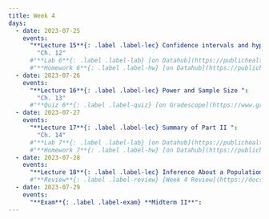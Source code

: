 ```yaml
---
title: Week 4
days:
  - date: 2023-07-25
    events:
      "**Lecture 15**{: .label .label-lec} Confidence intervals and hypothesis testing ":
        "Ch. 12"
      #"**Lab 6**{: .label .label-lab} [on Datahub](https://publichealth.datahub.berkeley.edu/hub/user-redirect/git-pull?repo=https%3A%2F%2Fgithub.com%2Fph142-ucb%2Fph142-su22&urlpath=rstudio%2F&branch=main) (Due July 26)":
      #"**Homework 6**{: .label .label-hw} [on Datahub](https://publichealth.datahub.berkeley.edu/hub/user-redirect/git-pull?repo=https%3A%2F%2Fgithub.com%2Fph142-ucb%2Fph142-su22&urlpath=rstudio%2F&branch=main) ([Solutions](https://ph142-ucb.github.io/su22/src/hw-sol/hw06-sol.pdf))":
  - date: 2023-07-26
    events:
      "**Lecture 16**{: .label .label-lec} Power and Sample Size ": 
        "Ch. 13"
      #"**Quiz 6**{: .label .label-quiz} [on Gradescope](https://www.gradescope.com/courses/400123/assignments/2135659) (Due Jul 27th, 12:00 PM PST)) ":
  - date: 2023-07-27
    events:
      "**Lecture 17**{: .label .label-lec} Summary of Part II ":
        "Ch. 14"
      #"**Lab 7**{: .label .label-lab} [on Datahub](https://publichealth.datahub.berkeley.edu/hub/user-redirect/git-pull?repo=https%3A%2F%2Fgithub.com%2Fph142-ucb%2Fph142-su22&urlpath=rstudio%2F&branch=main) (Due July 28)":
      #"**Homework 7**{: .label .label-hw} [on Datahub](https://publichealth.datahub.berkeley.edu/hub/user-redirect/git-pull?repo=https%3A%2F%2Fgithub.com%2Fph142-ucb%2Fph142-su22&urlpath=rstudio%2F&branch=main) ([Solutions](https://ph142-ucb.github.io/su22/src/hw-sol/hw07-sol.pdf))":
  - date: 2023-07-28
    events:
      "**Lecture 18**{: .label .label-lec} Inference About a Population Mean (Z and T) ":
      #"**Review**{: .label .label-review} [Week 4 Review](https://docs.google.com/presentation/d/1DSruVYkJxfIcCG20f1lBlPSiD-S_tXirmTVgH7UM2wE/edit?usp=sharing)":
  - date: 2023-07-29
    events:
      "**Exam**{: .label .label-exam} **Midterm II**":
---
```

